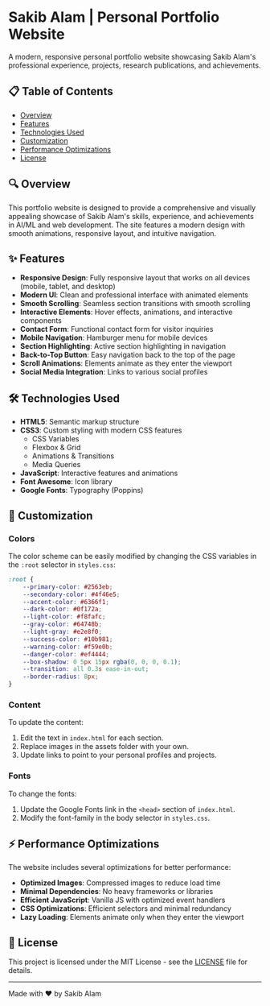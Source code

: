 # Sakib Alam | Personal Portfolio Website

A modern, responsive personal portfolio website showcasing Sakib Alam's professional experience, projects, research publications, and achievements.

## 📋 Table of Contents

- [Overview](#overview)
- [Features](#features)
- [Technologies Used](#technologies-used)
- [Customization](#customization)
- [Performance Optimizations](#performance-optimizations)
- [License](#license)

## 🔍 Overview

This portfolio website is designed to provide a comprehensive and visually appealing showcase of Sakib Alam's skills, experience, and achievements in AI/ML and web development. The site features a modern design with smooth animations, responsive layout, and intuitive navigation.

## ✨ Features

- **Responsive Design**: Fully responsive layout that works on all devices (mobile, tablet, and desktop)
- **Modern UI**: Clean and professional interface with animated elements
- **Smooth Scrolling**: Seamless section transitions with smooth scrolling
- **Interactive Elements**: Hover effects, animations, and interactive components
- **Contact Form**: Functional contact form for visitor inquiries
- **Mobile Navigation**: Hamburger menu for mobile devices
- **Section Highlighting**: Active section highlighting in navigation
- **Back-to-Top Button**: Easy navigation back to the top of the page
- **Scroll Animations**: Elements animate as they enter the viewport
- **Social Media Integration**: Links to various social profiles

## 🛠️ Technologies Used

- **HTML5**: Semantic markup structure
- **CSS3**: Custom styling with modern CSS features
  - CSS Variables
  - Flexbox & Grid
  - Animations & Transitions
  - Media Queries
- **JavaScript**: Interactive features and animations
- **Font Awesome**: Icon library
- **Google Fonts**: Typography (Poppins)

## 🎨 Customization

### Colors

The color scheme can be easily modified by changing the CSS variables in the `:root` selector in `styles.css`:

```css
:root {
    --primary-color: #2563eb;
    --secondary-color: #4f46e5;
    --accent-color: #6366f1;
    --dark-color: #0f172a;
    --light-color: #f8fafc;
    --gray-color: #64748b;
    --light-gray: #e2e8f0;
    --success-color: #10b981;
    --warning-color: #f59e0b;
    --danger-color: #ef4444;
    --box-shadow: 0 5px 15px rgba(0, 0, 0, 0.1);
    --transition: all 0.3s ease-in-out;
    --border-radius: 8px;
}
```

### Content

To update the content:

1. Edit the text in `index.html` for each section.
2. Replace images in the assets folder with your own.
3. Update links to point to your personal profiles and projects.

### Fonts

To change the fonts:

1. Update the Google Fonts link in the `<head>` section of `index.html`.
2. Modify the font-family in the body selector in `styles.css`.

## ⚡ Performance Optimizations

The website includes several optimizations for better performance:

- **Optimized Images**: Compressed images to reduce load time
- **Minimal Dependencies**: No heavy frameworks or libraries
- **Efficient JavaScript**: Vanilla JS with optimized event handlers
- **CSS Optimizations**: Efficient selectors and minimal redundancy
- **Lazy Loading**: Elements animate only when they enter the viewport

## 📄 License

This project is licensed under the MIT License - see the [LICENSE](LICENSE) file for details.

---

Made with ❤️ by Sakib Alam
